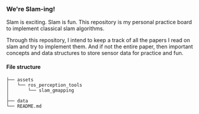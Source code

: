 ### We're Slam-ing!  

Slam is exciting. Slam is fun. This repository is my personal practice board to implement classical slam algorithms.

Through this repository, I intend to keep a track of all the papers I read on slam and try to implement them. And if not the entire paper, then important concepts and data structures to store sensor data for practice and fun. 

#### File structure 
~~~
├── assets
│   └── ros_perception_tools
│       └── slam_gmapping
│          
├── data
└── README.md
~~~

